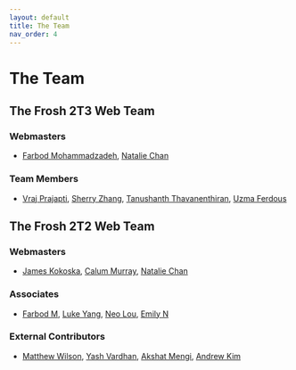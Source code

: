 ```yaml
---
layout: default
title: The Team
nav_order: 4
---
```


# The Team

## The Frosh 2T3 Web Team

### Webmasters

- [Farbod Mohammadzadeh](https://github.com/Freeassassin), [Natalie Chan](https://github.com/natapokie)

### Team Members

- [Vraj Prajapti](https://github.com/vproHacks), [Sherry Zhang](), [Tanushanth Thavanenthiran](https://github.com/Tanushanth), [Uzma Ferdous](https://github.com/uzFer)

## The Frosh 2T2 Web Team

### Webmasters

- [James Kokoska](https://github.com/jameskokoska), [Calum Murray](https://github.com/Cali0707), [Natalie Chan](https://github.com/natapokie)

### Associates

- [Farbod M](https://github.com/Freeassassin), [Luke Yang](https://github.com/lukewarmtemp), [Neo Lou](https://github.com/NeoLou), [Emily N](https://github.com/Emily9023)

### External Contributors

- [Matthew Wilson](https://github.com/MatthewGWilson), [Yash Vardhan](https://github.com/VardhanYash), [Akshat Mengi](https://github.com/akshatm2), [Andrew Kim](https://github.com/AndrewMinyoungKim)
